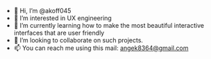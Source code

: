 - 👋 Hi, I’m @akoff045
- 👀 I’m interested in UX engineering
- 🌱 I’m currently learning how to make the most beautiful interactive interfaces that are user friendly
- 💞️ I’m looking to collaborate on such projects.
- 📫 You can reach me using this mail: angek8364@gmail.com

